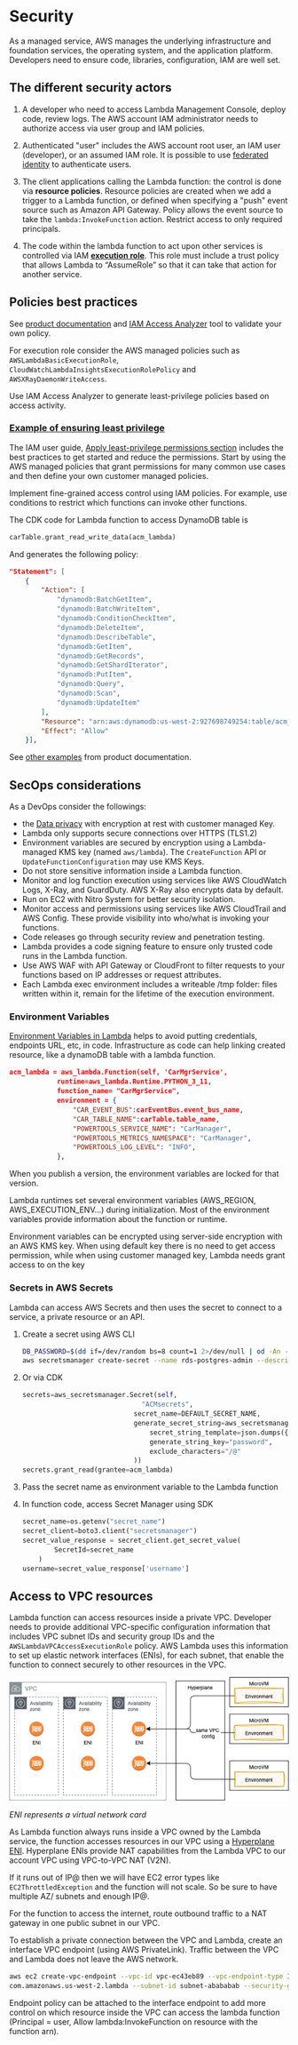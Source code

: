 # Security

As a managed service, AWS manages the underlying infrastructure and foundation services, the operating system, and the application platform. Developers need to ensure code, libraries, configuration, IAM are well set.

## The different security actors

1. A developer who need to access Lambda Management Console, deploy code, review logs. The AWS account IAM administrator needs to authorize access via user group and IAM policies.

1. Authenticated "user" includes the AWS account root user, an IAM user (developer), or an assumed IAM role. It is possible to use [federated identity](https://docs.aws.amazon.com/lambda/latest/dg/security-iam.html#security_iam_authentication) to authenticate users.

1. The client applications calling the Lambda function: the control is done via **resource policies**. Resource policies are created when we add a trigger to a Lambda function, or defined when specifying a "push" event source such as Amazon API Gateway. Policy allows the event source to take the `lambda:InvokeFunction` action. Restrict access to only required principals.
1. The code within the lambda function to act upon other services is controlled via IAM [**execution role**](https://docs.aws.amazon.com/lambda/latest/dg/lambda-permissions.html). This role  must include a trust policy that allows Lambda to “AssumeRole” so that it can take that action for another service.

## Policies best practices

See [product documentation](https://docs.aws.amazon.com/lambda/latest/dg/security_iam_id-based-policy-examples.html#security_iam_service-with-iam-policy-best-practices) and [IAM Access Analyzer](https://us-west-2.console.aws.amazon.com/access-analyzer/home?region=us-west-2#/) tool to validate your own policy.

For execution role consider the AWS managed policies such as `AWSLambdaBasicExecutionRole`, `CloudWatchLambdaInsightsExecutionRolePolicy` and `AWSXRayDaemonWriteAccess`.

Use IAM Access Analyzer to generate least-privilege policies based on access activity.

### [Example of ensuring least privilege](https://docs.aws.amazon.com/lambda/latest/dg/lambda-intro-execution-role.html#permissions-executionrole-least-privilege)

The IAM user guide, [Apply least-privilege permissions  section](https://docs.aws.amazon.com/IAM/latest/UserGuide/best-practices.html#grant-least-privilege) includes the best practices to get started and reduce the permissions. Start by using the AWS managed policies that grant permissions for many common use cases and then define your own customer managed policies.

Implement fine-grained access control using IAM policies. For example, use conditions to restrict which functions can invoke other functions.

The CDK code for Lambda function to access DynamoDB table is

```python
carTable.grant_read_write_data(acm_lambda)
```

And generates the following policy:

```json
"Statement": [
    {
        "Action": [
            "dynamodb:BatchGetItem",
            "dynamodb:BatchWriteItem",
            "dynamodb:ConditionCheckItem",
            "dynamodb:DeleteItem",
            "dynamodb:DescribeTable",
            "dynamodb:GetItem",
            "dynamodb:GetRecords",
            "dynamodb:GetShardIterator",
            "dynamodb:PutItem",
            "dynamodb:Query",
            "dynamodb:Scan",
            "dynamodb:UpdateItem"
        ],
        "Resource": "arn:aws:dynamodb:us-west-2:927698749254:table/acm_cars",
        "Effect": "Allow"
    }],
```

See [other examples](https://docs.aws.amazon.com/lambda/latest/dg/lambda-api-permissions-ref.html) from product documentation.

## SecOps considerations

As a DevOps consider the followings:

* the [Data privacy](https://docs.aws.amazon.com/lambda/latest/dg/security-dataprotection.html) with encryption at rest with customer managed Key.
* Lambda only supports secure connections over HTTPS (TLS1.2)
* Environment variables are secured by encryption using a Lambda-managed KMS key (named `aws/lambda`). The `CreateFunction` API or `UpdateFunctionConfiguration` may use KMS Keys.
* Do not store sensitive information inside a Lambda function.
* Monitor and log function execution using services like AWS CloudWatch Logs, X-Ray, and GuardDuty. AWS X-Ray also encrypts data by default.
* Run on EC2 with Nitro System for better security isolation.
* Monitor access and permissions using services like AWS CloudTrail and AWS Config. These provide visibility into who/what is invoking your functions.
* Code releases go through security review and penetration testing.
* Lambda provides a code signing feature to ensure only trusted code runs in the Lambda function.
* Use AWS WAF with API Gateway or CloudFront to filter requests to your functions based on IP addresses or request attributes.
* Each Lambda exec environment includes a writeable /tmp folder: files written within it, remain for the lifetime of the execution environment.

### Environment Variables

[Environment Variables in Lambda](https://docs.aws.amazon.com/lambda/latest/dg/configuration-envvars.html) helps to avoid putting credentials, endpoints URL, etc, in code. Infrastructure as code can help linking created resource, like a dynamoDB table with a lambda function.


```json
acm_lambda = aws_lambda.Function(self, 'CarMgrService',
            runtime=aws_lambda.Runtime.PYTHON_3_11,
            function_name= "CarMgrService",
            environment = {
                "CAR_EVENT_BUS":carEventBus.event_bus_name,
                "CAR_TABLE_NAME":carTable.table_name,
                "POWERTOOLS_SERVICE_NAME": "CarManager",
                "POWERTOOLS_METRICS_NAMESPACE": "CarManager",
                "POWERTOOLS_LOG_LEVEL": "INFO",
            },
```

When you publish a version, the environment variables are locked for that version.

Lambda runtimes set several environment variables (AWS_REGION, AWS_EXECUTION_ENV...) during initialization. Most of the environment variables provide information about the function or runtime.

Environment variables can be encrypted using server-side encryption with an AWS KMS key. When using default key there is no need to get access permission, while when using customer managed key, Lambda needs grant access to on the key

### Secrets in AWS Secrets

Lambda can access AWS Secrets and then uses the secret to connect to a service, a private resource or an API.

1. Create a secret using AWS CLI

    ```sh
    DB_PASSWORD=$(dd if=/dev/random bs=8 count=1 2>/dev/null | od -An -tx1 | tr -d ' \t\n')
    aws secretsmanager create-secret --name rds-postgres-admin --description "database password" --secret-string "{\"username\":\"postgres\",\"password\":\"$DB_PASSWORD\"}"
    ```

1. Or via CDK

    ```python
    secrets=aws_secretsmanager.Secret(self,
                                  "ACMsecrets",
                                secret_name=DEFAULT_SECRET_NAME,
                                generate_secret_string=aws_secretsmanager.SecretStringGenerator(
                                    secret_string_template=json.dumps({"username": "postgres"}),
                                    generate_string_key="password",
                                    exclude_characters="/@"
                                ))
    secrets.grant_read(grantee=acm_lambda)
    ```

1. Pass the secret name as environment variable to the Lambda function
1. In function code, access Secret Manager using SDK

    ```python
    secret_name=os.getenv("secret_name")
    secret_client=boto3.client("secretsmanager")
    secret_value_response = secret_client.get_secret_value(
            SecretId=secret_name
        )
    username=secret_value_response['username']
    ```

## Access to VPC resources

Lambda function can access resources inside a private VPC. Developer needs to provide additional VPC-specific configuration information that includes VPC subnet IDs and security group IDs and the `AWSLambdaVPCAccessExecutionRole` policy. AWS Lambda uses this information to set up elastic network interfaces (ENIs), for each subnet, that enable the function to connect securely to other resources in the VPC.

![](./diagrams/vpc-lambda.drawio.png)

*ENI represents a virtual network card*

As Lambda function always runs inside a VPC owned by the Lambda service, the function accesses resources in our VPC using a [Hyperplane ENI](https://docs.aws.amazon.com/lambda/latest/dg/foundation-networking.html#foundation-nw-eni). Hyperplane ENIs provide NAT capabilities from the Lambda VPC to our account VPC using VPC-to-VPC NAT (V2N).

If it runs out of IP@ then we will have EC2 error types like `EC2ThrottledException` and the function will not scale. So be sure to have multiple AZ/ subnets and enough IP@.

For the function to access the internet, route outbound traffic to a NAT gateway in one public subnet in our VPC.

To establish a private connection between the VPC and Lambda, create an interface VPC endpoint (using AWS PrivateLink). Traffic between the VPC and Lambda does not leave the AWS network.

```sh
aws ec2 create-vpc-endpoint --vpc-id vpc-ec43eb89 --vpc-endpoint-type Interface --service-name \
com.amazonaws.us-west-2.lambda --subnet-id subnet-abababab --security-group-id sg-1a2b3c4d      
```

Endpoint policy can be attached to the interface endpoint to add more control on which resource inside the VPC can access the lambda function (Principal = user, Allow lambda:InvokeFunction on resource with the function arn).
